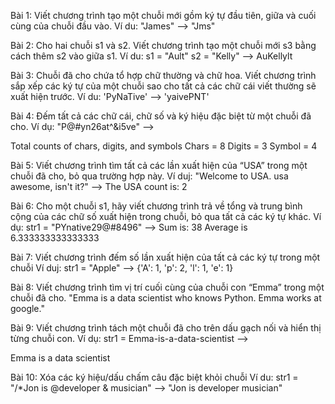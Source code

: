 Bài 1: Viết chương trình tạo một chuỗi mới gồm ký tự đầu tiên, giữa và cuối cùng của chuỗi đầu vào.
Ví du: "James" --> "Jms"

Bài 2: Cho hai chuỗi s1 và s2. Viết chương trình tạo một chuỗi mới s3 bằng cách thêm s2 vào giữa s1.
Ví du: 
s1 = "Ault"
s2 = "Kelly"
--> AuKellylt

Bài 3: Chuỗi đã cho chứa tổ hợp chữ thường và chữ hoa. Viết chương trình sắp xếp các ký tự của một chuỗi sao cho tất cả các chữ cái viết thường sẽ xuất hiện trước.
Ví du: 'PyNaTive' --> 'yaivePNT'

Bài 4: Đếm tất cả các chữ cái, chữ số và ký hiệu đặc biệt từ một chuỗi đã cho.
Ví dụ: 
"P@#yn26at^&i5ve" -->

Total counts of chars, digits, and symbols 
Chars = 8 
Digits = 3 
Symbol = 4

Bài 5: Viết chương trình tìm tất cả các lần xuất hiện của “USA” trong một chuỗi đã cho, bỏ qua trường hợp này.
Ví duj: 
"Welcome to USA. usa awesome, isn't it?" --> The USA count is: 2

Bài 6: Cho một chuỗi s1, hãy viết chương trình trả về tổng và trung bình cộng của các chữ số xuất hiện trong chuỗi, bỏ qua tất cả các ký tự khác.
Ví dụ: 
str1 = "PYnative29@#8496" --> Sum is: 38 Average is  6.333333333333333

Bài 7: Viết chương trình đếm số lần xuất hiện của tất cả các ký tự trong một chuỗi
Ví duj: 
str1 = "Apple" --> {'A': 1, 'p': 2, 'l': 1, 'e': 1}

Bài 8: Viết chương trình tìm vị trí cuối cùng của chuỗi con “Emma” trong một chuỗi đã cho.
"Emma is a data scientist who knows Python. Emma works at google."

Bài 9: Viết chương trình tách một chuỗi đã cho trên dấu gạch nối và hiển thị từng chuỗi con.
Ví dụ: 
str1 = Emma-is-a-data-scientist --> 

Emma
is
a
data
scientist

Bài 10: Xóa các ký hiệu/dấu chấm câu đặc biệt khỏi chuỗi
Ví du: str1 = "/*Jon is @developer & musician"
--> "Jon is developer musician"